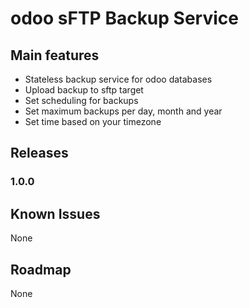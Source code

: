 # odoo sFTP Backup Service

## Main features
- Stateless backup service for odoo databases
- Upload backup to sftp target
- Set scheduling for backups
- Set maximum backups per day, month and year
- Set time based on your timezone

## Releases
### 1.0.0


## Known Issues
None

## Roadmap
None
